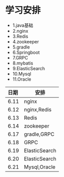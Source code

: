 # 学习安排

- 1.java基础
- 2.nginx
- 3.Redis
- 4.zookeeper
- 5.gradle
- 6.Springboot
- 7.GRPC
- 8.mybatis
- 9.ElasticSearch
- 10.Mysql
- 11.Oracle

| 日期 | 安排          |
| :--- | ------------- |
| 6.11 | nginx         |
| 6.12 | nginx,Redis   |
| 6.13 | Redis         |
| 6.14 | zookeeper     |
| 6.17 | gradle,GRPC   |
| 6.18 | GRPC          |
| 6.19 | ElasticSearch |
| 6.20 | ElasticSearch |
| 6.21 | Mysql,Oracle  |

